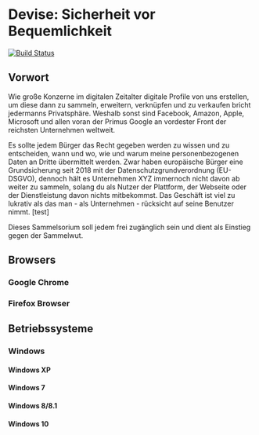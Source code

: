 # Devise: Sicherheit vor Bequemlichkeit

[![Build Status](https://travis-ci.com/crazyyzarc/A-lot-of-security-tips.svg?branch=master)](https://travis-ci.com/crazyyzarc/A-lot-of-security-tips)

## Vorwort

Wie große Konzerne im digitalen Zeitalter digitale Profile von uns erstellen, um diese dann zu sammeln, erweitern, verknüpfen und zu verkaufen bricht jedermanns Privatsphäre. Weshalb sonst sind Facebook, Amazon, Apple, Microsoft und allen voran der Primus Google an vordester Front der reichsten Unternehmen weltweit.

Es sollte jedem Bürger das Recht gegeben werden zu wissen und zu entscheiden, wann und wo, wie und warum meine personenbezogenen Daten an Dritte übermittelt werden. Zwar haben europäische Bürger eine Grundsicherung seit 2018 mit der Datenschutzgrundverordnung (EU-DSGVO), dennoch hält es Unternehmen XYZ immernoch nicht davon ab weiter zu sammeln, solang du als Nutzer der Plattform, der Webseite oder der Dienstleistung davon nichts mitbekommst. Das Geschäft ist viel zu lukrativ als das man - als Unternehmen - rücksicht auf seine Benutzer nimmt. [test]

Dieses Sammelsorium soll jedem frei zugänglich sein und dient als Einstieg gegen der Sammelwut.

## Browsers
### Google Chrome
### Firefox Browser

## Betriebssysteme
### Windows
#### Windows XP
#### Windows 7
#### Windows 8/8.1
#### Windows 10
